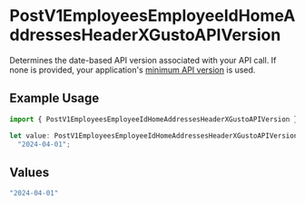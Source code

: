 # PostV1EmployeesEmployeeIdHomeAddressesHeaderXGustoAPIVersion

Determines the date-based API version associated with your API call. If none is provided, your application's [minimum API version](https://docs.gusto.com/embedded-payroll/docs/api-versioning#minimum-api-version) is used.

## Example Usage

```typescript
import { PostV1EmployeesEmployeeIdHomeAddressesHeaderXGustoAPIVersion } from "@gusto/embedded-api/models/operations/postv1employeesemployeeidhomeaddresses.js";

let value: PostV1EmployeesEmployeeIdHomeAddressesHeaderXGustoAPIVersion =
  "2024-04-01";
```

## Values

```typescript
"2024-04-01"
```